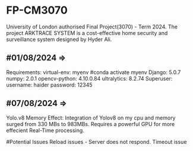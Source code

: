 # FP-CM3070
University of London authorised Final Project(3070) - Term 2024. 
The project ARKTRACE SYSTEM is a cost-effective home security and surveillance system designed by Hyder Ali.

#01/08/2024 =>
--------------------------
Requirements:
    virtual-env: myenv #conda activate myenv
    Django: 5.0.7
    numpy: 2.0.1
    opencv-python: 4.10.0.84
    ultralytics: 8.2.74
Superuser:
    username: haider
    password: 12345

#07/08/2024 =>
--------------------------
Yolo.v8 Memory Effect:
    Integration of Yolov8 on my cpu and memory surged from 330 MBs to 983MBs.
    Requires a powerful GPU for more effecient Real-Time processing.


#Potential Issues
    Reload issues - Server does not respond. Timeout issue